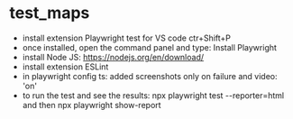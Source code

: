 # test_maps
- install extension Playwright test for VS code
 ctr+Shift+P
- once installed, open the command panel and type: Install Playwright
- install Node JS: https://nodejs.org/en/download/
- install extension ESLint
- in playwright config ts: added screenshots only on failure and   video: 'on'
- to run the test and see the results: npx playwright test --reporter=html  and then npx playwright show-report

